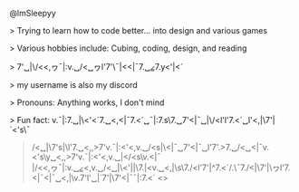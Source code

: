 @lmSleepyy  

\> Trying to learn how to code better... into design and various games  

\> Various hobbies include: Cubing, coding, design, and reading  

\> 7'␣|\\/<<,ヮ¯|:v.␣/<␣ヮl'7'\¯|<<|¯7.␣⦤7.y<'|\<´  

\> my username is also my discord  

\> Pronouns: Anything works, I don't mind  

\> Fun fact: v.¯|:7.␣|\\<'<´7.␣<,<|¯7.<´␣¯|:7.s\7.␣7'<|¯␣|\\/<l'l'7.<´␣l'<,|\7'|´<'s\\¯

> /<␣|\\7's\|\\l'7.␣<,,>7'v.¯|:<'<,v.␣/<s\|\\<|¯␣7'<|¯␣l'7'.>7.␣/<␣<|¯v.<'s\y␣<,,>7'v.¯|:<'<,v.␣|</<s\v.<|¯  
> |\/<<,ヮ¯|:v.␣⦤<,v.␣/<␣|\\<'|\|\\7.|<v.␣<,|\s\7./<l'7'|^7.<´/.\¯7./<|\7'|\ヮl'7.<|¯<|¯␣<,|\v.7'l'␣|´7'|\7'<|¯¯|:7.<´ <>

<!---
lmSleepyy/lmSleepyy is a ✨ special ✨ repository because its `README.md` (this file) appears on your GitHub profile.
You can click the Preview link to take a look at your changes.
--->
